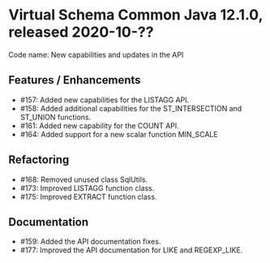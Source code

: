 # Virtual Schema Common Java 12.1.0, released 2020-10-??

Code name: New capabilities and updates in the API

## Features / Enhancements

* #157: Added new capabilities for the LISTAGG API.
* #158: Added additional capabilities for the ST_INTERSECTION and ST_UNION functions.
* #161: Added new capability for the COUNT API.
* #164: Added support for a new scalar function MIN_SCALE

## Refactoring

* #168: Removed unused class SqlUtils.
* #173: Improved LISTAGG function class.
* #175: Improved EXTRACT function class.

## Documentation

* #159: Added the API documentation fixes.
* #177: Improved the API documentation for LIKE and REGEXP_LIKE.